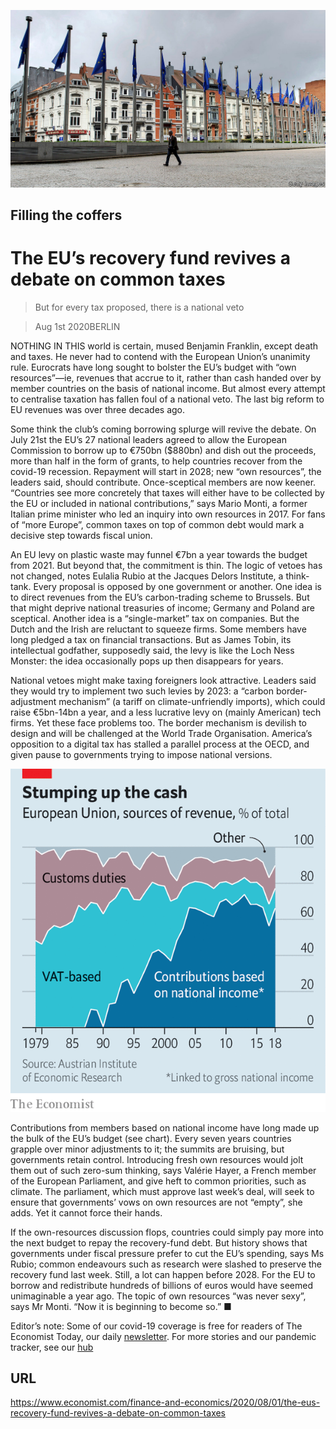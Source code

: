 ![](./images/20200801_FNP501.jpg)

## Filling the coffers

# The EU’s recovery fund revives a debate on common taxes

> But for every tax proposed, there is a national veto

> Aug 1st 2020BERLIN

NOTHING IN THIS world is certain, mused Benjamin Franklin, except death and taxes. He never had to contend with the European Union’s unanimity rule. Eurocrats have long sought to bolster the EU’s budget with “own resources”—ie, revenues that accrue to it, rather than cash handed over by member countries on the basis of national income. But almost every attempt to centralise taxation has fallen foul of a national veto. The last big reform to EU revenues was over three decades ago.

Some think the club’s coming borrowing splurge will revive the debate. On July 21st the EU’s 27 national leaders agreed to allow the European Commission to borrow up to €750bn ($880bn) and dish out the proceeds, more than half in the form of grants, to help countries recover from the covid-19 recession. Repayment will start in 2028; new “own resources”, the leaders said, should contribute. Once-sceptical members are now keener. “Countries see more concretely that taxes will either have to be collected by the EU or included in national contributions,” says Mario Monti, a former Italian prime minister who led an inquiry into own resources in 2017. For fans of “more Europe”, common taxes on top of common debt would mark a decisive step towards fiscal union.

An EU levy on plastic waste may funnel €7bn a year towards the budget from 2021. But beyond that, the commitment is thin. The logic of vetoes has not changed, notes Eulalia Rubio at the Jacques Delors Institute, a think-tank. Every proposal is opposed by one government or another. One idea is to direct revenues from the EU’s carbon-trading scheme to Brussels. But that might deprive national treasuries of income; Germany and Poland are sceptical. Another idea is a “single-market” tax on companies. But the Dutch and the Irish are reluctant to squeeze firms. Some members have long pledged a tax on financial transactions. But as James Tobin, its intellectual godfather, supposedly said, the levy is like the Loch Ness Monster: the idea occasionally pops up then disappears for years.

National vetoes might make taxing foreigners look attractive. Leaders said they would try to implement two such levies by 2023: a “carbon border-adjustment mechanism” (a tariff on climate-unfriendly imports), which could raise €5bn-14bn a year, and a less lucrative levy on (mainly American) tech firms. Yet these face problems too. The border mechanism is devilish to design and will be challenged at the World Trade Organisation. America’s opposition to a digital tax has stalled a parallel process at the OECD, and given pause to governments trying to impose national versions.

![](./images/20200801_FNC649.png)

Contributions from members based on national income have long made up the bulk of the EU’s budget (see chart). Every seven years countries grapple over minor adjustments to it; the summits are bruising, but governments retain control. Introducing fresh own resources would jolt them out of such zero-sum thinking, says Valérie Hayer, a French member of the European Parliament, and give heft to common priorities, such as climate. The parliament, which must approve last week’s deal, will seek to ensure that governments’ vows on own resources are not “empty”, she adds. Yet it cannot force their hands.

If the own-resources discussion flops, countries could simply pay more into the next budget to repay the recovery-fund debt. But history shows that governments under fiscal pressure prefer to cut the EU’s spending, says Ms Rubio; common endeavours such as research were slashed to preserve the recovery fund last week. Still, a lot can happen before 2028. For the EU to borrow and redistribute hundreds of billions of euros would have seemed unimaginable a year ago. The topic of own resources “was never sexy”, says Mr Monti. “Now it is beginning to become so.” ■

Editor’s note: Some of our covid-19 coverage is free for readers of The Economist Today, our daily [newsletter](https://www.economist.com/https://my.economist.com/user#newsletter). For more stories and our pandemic tracker, see our [hub](https://www.economist.com//news/2020/03/11/the-economists-coverage-of-the-coronavirus)

## URL

https://www.economist.com/finance-and-economics/2020/08/01/the-eus-recovery-fund-revives-a-debate-on-common-taxes
